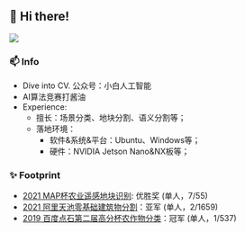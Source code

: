 ## 👋 Hi there!



[![](https://github-readme-stats.vercel.app/api?username=lsh1994&show_icons=true&theme=onedark)](https://github.com/anuraghazra/github-readme-stats)

### 📫 Info
* Dive into CV. 公众号：小白人工智能
* AI算法竞赛打酱油
* Experience:
  * 擅长：场景分类、地块分割、语义分割等；
  * 落地环境：
    * 软件&系统&平台：Ubuntu、Windows等；
    * 硬件：NVIDIA Jetson Nano&NX板等；


### ✨ Footprint
* [2021 MAP杯农业遥感地块识别](https://www.sohu.com/a/491428747_121123997): 优胜奖 (单人，7/55)
* [2021 阿里天池零基础建筑物分割](https://tianchi.aliyun.com/competition/entrance/531872/introduction)：亚军 (单人，2/1659)
* [2019 百度点石第二届高分杯农作物分类](https://mp.weixin.qq.com/s/OjYpLxMD1q3eGBkK2aptQg)：冠军 (单人，1/537)

<!--
**lsh1994/lsh1994** is a ✨ _special_ ✨ repository because its `README.md` (this file) appears on your GitHub profile.

Here are some ideas to get you started:

- 🔭 I’m currently working on ...
- 🌱 I’m currently learning ...
- 👯 I’m looking to collaborate on ...
- 🤔 I’m looking for help with ...
- 💬 Ask me about ...
- 📫 How to reach me: ...
- 😄 Pronouns: ...
- ⚡ Fun fact: ...
-->
